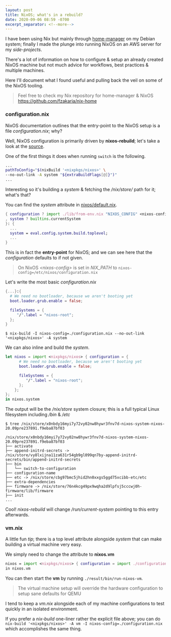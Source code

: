 ```yaml
---
layout: post
title: NixOS; what's in a rebuild?
date: 2020-09-06 08:59 -0700
excerpt_separator: <!--more-->
---
```


I have been using Nix but mainly through [home-manager](https://github.com/rycee/home-manager) on my Debian system; finally I made the plunge into running NixOS on an AWS server for my _side-projects_.

There's a lot of information on how to configure & setup an already created NixOS machine but not much advice for workflows, best practices & multiple machines.

Here I'll document what I found useful and pulling back the veil on some of the NixOS tooling.

> Feel free to check my Nix repository for home-manager & NixOS
> https://github.com/fzakaria/nix-home

<!--more-->

### configuration.nix

NixOS documentation outlines that the entry-point to the NixOS setup is a file _configuration.nix_; why?

Well, NixOS configuration is primarily driven by **nixos-rebuild**; let's take a look at the [source](https://github.com/NixOS/nixpkgs/blob/02590c96209d374d7f720293fcb8337e17104bc9/nixos/modules/installer/tools/nixos-rebuild.sh#L419-L421).

One of the first things it does when running `switch` is the following.
```bash
...
pathToConfig="$(nixBuild '<nixpkgs/nixos>' \
--no-out-link -A system "${extraBuildFlags[@]}")"
...
```

Interesting so it's building a _system_ & fetching the _/nix/store/_ path for it; what's that?

You can find the _system_ attribute in [nixos/default.nix](https://github.com/NixOS/nixpkgs/blob/ce6bc4dbc7821bc271e6ae5d25b57075c4ce877f/nixos/default.nix#L33).

```nix
{ configuration ? import ./lib/from-env.nix "NIXOS_CONFIG" <nixos-config>
, system ? builtins.currentSystem
}: {
  ...
  system = eval.config.system.build.toplevel;
  ...
}
```

This is in fact the **entry-point** for NixOS; and we can see here that the _configuration_ defaults to <nixos-config> if not given.

> On NixOS _\<nixos-config\>_ is set in _NIX_PATH_ to `nixos-config=/etc/nixos/configuration.nix`

Let's write the most basic _configuration.nix_
```nix
{...}:{
  # We need no bootloader, because we aren't booting yet
  boot.loader.grub.enable = false;

  fileSystems = {
     "/".label = "nixos-root";
  };
}
```

`$ nix-build -I nixos-config=./configuration.nix --no-out-link '<nixpkgs/nixos>' -A system`

We can also inline and build the _system_.

```nix
let nixos = import <nixpkgs/nixos> { configuration = {
      # We need no bootloader, because we aren't booting yet
      boot.loader.grub.enable = false;

      fileSystems = {
         "/".label = "nixos-root";
      };
    };
};
in nixos.system
```

The output will be the _/nix/store_ system closure; this is a full typical Linux filesystem including _/bin_ & _/etc_

```
$ tree /nix/store/x0nbdy16myi7y72vy02nw8hywr3fnv7d-nixos-system-nixos-20.09pre237891.f9eba87bf03

/nix/store/x0nbdy16myi7y72vy02nw8hywr3fnv7d-nixos-system-nixos-20.09pre237891.f9eba87bf03
├── activate
├── append-initrd-secrets -> /nix/store/vy8lxijna11za631r54gb9gl099qn7by-append-initrd-secrets/bin/append-initrd-secrets
├── bin
│   └── switch-to-configuration
├── configuration-name
├── etc -> /nix/store/cbg97bmc5jhid2hn0xxgs5ggd75xcibb-etc/etc
├── extra-dependencies
├── firmware -> /nix/store/76n4kcg49px9wqha2d9lpfsj5cccwj0h-firmware/lib/firmware
├── init
...
```

Cool! _nixos-rebuild_ will change _/run/current-system_ pointing to this entry afterwards.

### vm.nix

A little fun _tip_; there is a top level attribute alongside _system_ that can make building a virtual machine very easy.

We simply need to change the attribute to **nixos.vm**
```nix
nixos = import <nixpkgs/nixos> { configuration = import ./configuration.nix };
in nixos.vm
```

You can then start the **vm** by running `./result/bin/run-nixos-vm`.

> The virtual machine setup will override the hardware configuration to setup sane defaults for QEMU

I tend to keep a _vm.nix_ alongside each of my machine configurations to test quickly in an isolated environment.

If you prefer a _nix-build_ one-liner rather the explicit file above; you can do `nix-build '<nixpkgs/nixos>' -A vm -I nixos-config=./configuration.nix` which accomplishes the same thing.